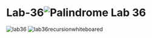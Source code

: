# Lab-36![Palindrome Lab 36](https://user-images.githubusercontent.com/103476376/188770887-5b299094-c99a-4a2e-95fa-091633090c3c.jpg)
![lab36](https://user-images.githubusercontent.com/103476376/188770892-a2dd7d88-3e4c-4ec4-824b-5588f2c2acee.png)
![lab36recursionwhiteboared](https://user-images.githubusercontent.com/103476376/188770903-56867e51-aa52-4671-a3e2-8414ade78871.png)
